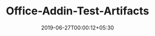 ---
title: "Office-Addin-Test-Artifacts"
date: 2019-06-27T00:00:12+05:30
type: "organisations"
org_name: "Office Developer"
repo_desc: "Library of Zzure artifacts to assist in installing components needed to automate testing of Office Add-ins"
repo_link: https://github.com/OfficeDev/Office-Addin-Test-Artifacts
---